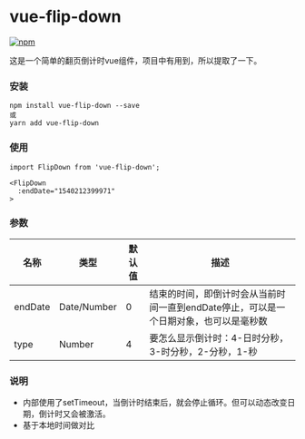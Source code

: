# vue-flip-down

[![npm](https://img.shields.io/npm/v/vue-flip-down.svg)](https://www.npmjs.com/package/vue-flip-down)

这是一个简单的翻页倒计时vue组件，项目中有用到，所以提取了一下。

### 安装
```
npm install vue-flip-down --save
或
yarn add vue-flip-down 
```

### 使用
```
import FlipDown from 'vue-flip-down';

<FlipDown
  :endDate="1540212399971"
>
```

### 参数

|名称|类型|默认值|描述|
|----|----|----|----|
|endDate|Date/Number|0|结束的时间，即倒计时会从当前时间一直到endDate停止，可以是一个日期对象，也可以是毫秒数|
|type|Number|4|要怎么显示倒计时：4-日时分秒，3-时分秒，2-分秒，1-秒|


### 说明

* 内部使用了setTimeout，当倒计时结束后，就会停止循环。但可以动态改变日期，倒计时又会被激活。
* 基于本地时间做对比
